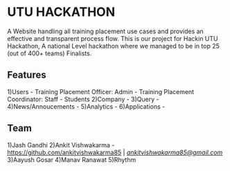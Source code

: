 # UTU HACKATHON
A Website handling all training placement use cases and provides an effective and transparent process flow.
This is our project for Hackin UTU Hackathon, A national Level hackathon where we managed to be in top 25 (out of 400+ teams) Finalists.

## Features
 1)Users - Training Placement Officer: Admin
          - Training Placement Coordinator: Staff
          - Students
 2)Company - 
 3)Query - 
 4)News/Annoucements - 
 5)Analytics - 
 6)Applications - 
  
## Team
 1)Jash Gandhi
 2)Ankit Vishwakarma - https://github.com/ankitvishwakarma85 | *ankitvishwakarma85@gmail.com*
 3)Aayush Gosar
 4)Manav Ranawat 
 5)Rhythm 
